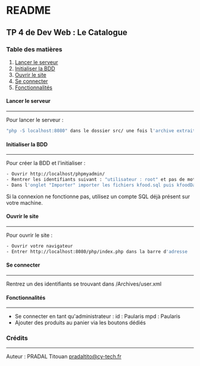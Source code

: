 # README
## TP 4 de Dev Web : Le Catalogue
### Table des matières
1. [Lancer le serveur](#initialiser-la-bdd)
2. [Initialiser la BDD](#ouvrir-le-site)
3. [Ouvrir le site](#ouvrir-le-site)
4. [Se connecter](#se-connecter)
5. [Fonctionnalités](#fonctionnalités)

#### Lancer le serveur
***
Pour lancer le serveur :
```sh   
"php -S localhost:8080" dans le dossier src/ une fois l'archive extraite
```

#### Initialiser la BDD
***
Pour créer la BDD et l'initialiser :
```sh
- Ouvrir http://localhost/phpmyadmin/
- Rentrer les identifiants suivant : "utilisateur : root" et pas de mot de passe
- Dans l'onglet "Importer" importer les fichiers kfood.sql puis kfoodData.sql
```

Si la connexion ne fonctionne pas, utilisez un compte SQL déjà présent sur votre machine.

#### Ouvrir le site
***
Pour ouvrir le site :
```sh
- Ouvrir votre navigateur 
- Entrer http://localhost:8080/php/index.php dans la barre d'adresse
```

#### Se connecter
***
Rentrez un des identifiants se trouvant dans /Archives/user.xml

#### Fonctionnalités
***
- Se connecter en tant qu'administrateur : 
    id : Paularis
    mpd : Paularis
- Ajouter des produits au panier via les boutons dédiés

### Crédits
***
Auteur : PRADAL Titouan <pradaltito@cy-tech.fr>